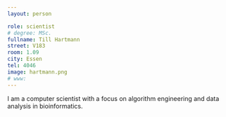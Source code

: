```yaml
---
layout: person

role: scientist
# degree: MSc.
fullname: Till Hartmann
street: V183
room: 1.09
city: Essen
tel: 4046
image: hartmann.png
# www:
---
```


I am a computer scientist with a focus on algorithm engineering and data analysis in bioinformatics.
